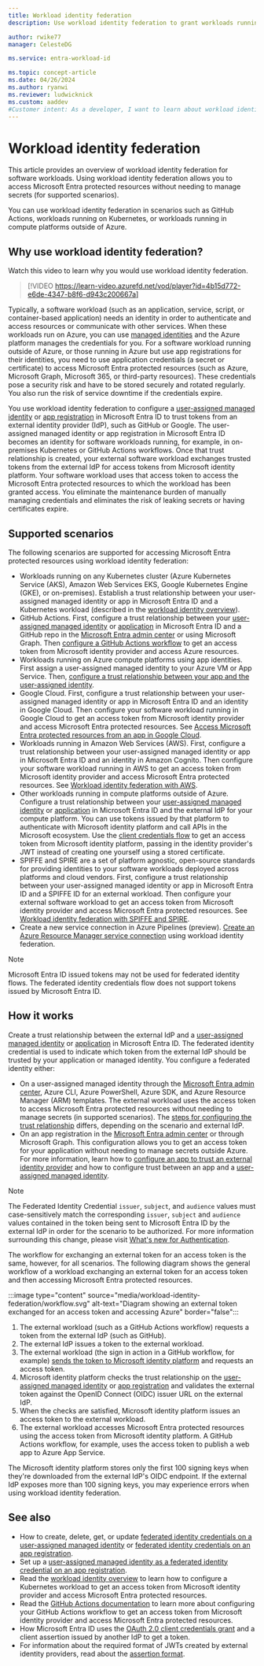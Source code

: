 ```yaml
---
title: Workload identity federation
description: Use workload identity federation to grant workloads running outside of Azure access to Microsoft Entra protected resources without using secrets or certificates. This eliminates the need for developers to store and maintain long-lived secrets or certificates outside of Azure.

author: rwike77
manager: CelesteDG

ms.service: entra-workload-id

ms.topic: concept-article
ms.date: 04/26/2024
ms.author: ryanwi
ms.reviewer: ludwicknick
ms.custom: aaddev
#Customer intent: As a developer, I want to learn about workload identity federation so that I can securely access Microsoft Entra protected resources from external apps and services without needing to manage secrets.
---
```


# Workload identity federation
This article provides an overview of workload identity federation for software workloads. Using workload identity federation allows you to access Microsoft Entra protected resources without needing to manage secrets (for supported scenarios).

You can use workload identity federation in scenarios such as GitHub Actions, workloads running on Kubernetes, or workloads running in compute platforms outside of Azure.

## Why use workload identity federation?

Watch this video to learn why you would use workload identity federation.
> [!VIDEO https://learn-video.azurefd.net/vod/player?id=4b15d772-e6de-4347-b8f6-d943c200667a]

Typically, a software workload (such as an application, service, script, or container-based application) needs an identity in order to authenticate and access resources or communicate with other services.  When these workloads run on Azure, you can use [managed identities](~/identity/managed-identities-azure-resources/overview.md) and the Azure platform manages the credentials for you. For a software workload running outside of Azure, or those running in Azure but use app registrations for their identities, you need to use application credentials (a secret or certificate) to access Microsoft Entra protected resources (such as Azure, Microsoft Graph, Microsoft 365, or third-party resources).  These credentials pose a security risk and have to be stored securely and rotated regularly. You also run the risk of service downtime if the credentials expire.

You use workload identity federation to configure a [user-assigned managed identity](~/identity/managed-identities-azure-resources/how-manage-user-assigned-managed-identities.md) or [app registration](~/identity-platform/app-objects-and-service-principals.md) in Microsoft Entra ID to trust tokens from an external identity provider (IdP), such as GitHub or Google. The user-assigned managed identity or app registration in Microsoft Entra ID becomes an identity for software workloads running, for example, in on-premises Kubernetes or GitHub Actions workflows. Once that trust relationship is created, your external software workload exchanges trusted tokens from the external IdP for access tokens from Microsoft identity platform.  Your software workload uses that access token to access the Microsoft Entra protected resources to which the workload has been granted access. You eliminate the maintenance burden of manually managing credentials and eliminates the risk of leaking secrets or having certificates expire.

## Supported scenarios

The following scenarios are supported for accessing Microsoft Entra protected resources using workload identity federation:

- Workloads running on any Kubernetes cluster (Azure Kubernetes Service (AKS), Amazon Web Services EKS, Google Kubernetes Engine (GKE), or on-premises). Establish a trust relationship between your user-assigned managed identity or app in Microsoft Entra ID and a Kubernetes workload (described in the [workload identity overview](/azure/aks/workload-identity-overview)).
- GitHub Actions. First, configure a trust relationship between your [user-assigned managed identity](workload-identity-federation-create-trust-user-assigned-managed-identity.md) or [application](workload-identity-federation-create-trust.md) in Microsoft Entra ID and a GitHub repo in the [Microsoft Entra admin center](https://entra.microsoft.com) or using Microsoft Graph. Then [configure a GitHub Actions workflow](/azure/developer/github/connect-from-azure) to get an access token from Microsoft identity provider and access Azure resources.
- Workloads running on Azure compute platforms using app identities. First assign a user-assigned managed identity to your Azure VM or App Service. Then, [configure a trust relationship between your app and the user-assigned identity](./workload-identity-federation-config-app-trust-managed-identity.md). 
- Google Cloud.  First, configure a trust relationship between your user-assigned managed identity or app in Microsoft Entra ID and an identity in Google Cloud. Then configure your software workload running in Google Cloud to get an access token from Microsoft identity provider and access Microsoft Entra protected resources. See [Access Microsoft Entra protected resources from an app in Google Cloud](https://blog.identitydigest.com/azuread-federate-gcp/).
- Workloads running in Amazon Web Services (AWS). First, configure a trust relationship between your user-assigned managed identity or app in Microsoft Entra ID and an identity in Amazon Cognito. Then configure your software workload running in AWS to get an access token from Microsoft identity provider and access Microsoft Entra protected resources.  See [Workload identity federation with AWS](https://blog.identitydigest.com/azuread-federate-aws/).
- Other workloads running in compute platforms outside of Azure. Configure a trust relationship between your [user-assigned managed identity](workload-identity-federation-create-trust-user-assigned-managed-identity.md) or [application](workload-identity-federation-create-trust.md) in Microsoft Entra ID and the external IdP for your compute platform. You can use tokens issued by that platform to authenticate with Microsoft identity platform and call APIs in the Microsoft ecosystem. Use the [client credentials flow](~/identity-platform/v2-oauth2-client-creds-grant-flow.md#third-case-access-token-request-with-a-federated-credential) to get an access token from Microsoft identity platform, passing in the identity provider's JWT instead of creating one yourself using a stored certificate.
- SPIFFE and SPIRE are a set of platform agnostic, open-source standards for providing identities to your software workloads deployed across platforms and cloud vendors. First, configure a trust relationship between your user-assigned managed identity or app in Microsoft Entra ID and a SPIFFE ID for an external workload. Then configure your external software workload to get an access token from Microsoft identity provider and access Microsoft Entra protected resources.  See [Workload identity federation with SPIFFE and SPIRE](https://blog.identitydigest.com/azuread-federate-spiffe/).
- Create a new service connection in Azure Pipelines (preview).  [Create an Azure Resource Manager service connection](/azure/devops/pipelines/library/connect-to-azure#create-an-azure-resource-manager-service-connection-using-workload-identity-federation) using workload identity federation.

> [!NOTE]
> Microsoft Entra ID issued tokens may not be used for federated identity flows. The federated identity credentials flow does not support tokens issued by Microsoft Entra ID.

## How it works

Create a trust relationship between the external IdP and a [user-assigned managed identity](workload-identity-federation-create-trust-user-assigned-managed-identity.md) or [application](workload-identity-federation-create-trust.md) in Microsoft Entra ID. The federated identity credential is used to indicate which token from the external IdP should be trusted by your application or managed identity. You configure a federated identity either:

- On a user-assigned managed identity through the [Microsoft Entra admin center](https://entra.microsoft.com), Azure CLI, Azure PowerShell, Azure SDK, and Azure Resource Manager (ARM) templates. The external workload uses the access token to access Microsoft Entra protected resources without needing to manage secrets (in supported scenarios). The [steps for configuring the trust relationship](workload-identity-federation-create-trust-user-assigned-managed-identity.md) differs, depending on the scenario and external IdP.
- On an app registration in the [Microsoft Entra admin center](https://entra.microsoft.com) or through Microsoft Graph. This configuration allows you to get an access token for your application without needing to manage secrets outside Azure. For more information, learn how to [configure an app to trust an external identity provider](workload-identity-federation-create-trust.md) and how to configure trust between an app and a [user-assigned managed identity](./workload-identity-federation-config-app-trust-managed-identity.md).

> [!NOTE]
> The Federated Identity Credential `issuer`, `subject`, and `audience` values must case-sensitively match the corresponding `issuer`, `subject` and `audience` values contained in the token being sent to Microsoft Entra ID by the external IdP in order for the scenario to be authorized. For more information surrounding this change, please visit [What's new for Authentication](../identity-platform/reference-breaking-changes.md).

The workflow for exchanging an external token for an access token is the same, however, for all scenarios. The following diagram shows the general workflow of a workload exchanging an external token for an access token and then accessing Microsoft Entra protected resources.

:::image type="content" source="media/workload-identity-federation/workflow.svg" alt-text="Diagram showing an external token exchanged for an access token and accessing Azure" border="false":::

1. The external workload (such as a GitHub Actions workflow) requests a token from the external IdP (such as GitHub).
1. The external IdP issues a token to the external workload.
1. The external workload (the sign in action in a GitHub workflow, for example) [sends the token to Microsoft identity platform](~/identity-platform/v2-oauth2-client-creds-grant-flow.md#third-case-access-token-request-with-a-federated-credential) and requests an access token.
1. Microsoft identity platform checks the trust relationship on the [user-assigned managed identity](workload-identity-federation-create-trust-user-assigned-managed-identity.md) or [app registration](workload-identity-federation-create-trust.md) and validates the external token against the OpenID Connect (OIDC) issuer URL on the external IdP.
1. When the checks are satisfied, Microsoft identity platform issues an access token to the external workload.
1. The external workload accesses Microsoft Entra protected resources using the access token from Microsoft identity platform. A GitHub Actions workflow, for example, uses the access token to publish a web app to Azure App Service.

The Microsoft identity platform stores only the first 100 signing keys when they're downloaded from the external IdP's OIDC endpoint. If the external IdP exposes more than 100 signing keys, you may experience errors when using workload identity federation.

## See also

- How to create, delete, get, or update [federated identity credentials on a user-assigned managed identity](workload-identity-federation-create-trust-user-assigned-managed-identity.md) or [federated identity credentials on an app registration](workload-identity-federation-create-trust.md).
- Set up a [user-assigned managed identity as a federated identity credential on an app registration](./workload-identity-federation-config-app-trust-managed-identity.md).
- Read the [workload identity overview](/azure/aks/workload-identity-overview) to learn how to configure a Kubernetes workload to get an access token from Microsoft identity provider and access Microsoft Entra protected resources.
- Read the [GitHub Actions documentation](https://docs.github.com/actions/deployment/security-hardening-your-deployments/configuring-openid-connect-in-azure) to learn more about configuring your GitHub Actions workflow to get an access token from Microsoft identity provider and access Microsoft Entra protected resources.
- How Microsoft Entra ID uses the [OAuth 2.0 client credentials grant](~/identity-platform/v2-oauth2-client-creds-grant-flow.md#third-case-access-token-request-with-a-federated-credential) and a client assertion issued by another IdP to get a token.
- For information about the required format of JWTs created by external identity providers, read about the [assertion format](/entra/identity-platform/certificate-credentials#assertion-format).
